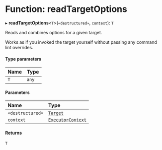 # Function: readTargetOptions

▸ **readTargetOptions**\<`T`\>(`«destructured»`, `context`): `T`

Reads and combines options for a given target.

Works as if you invoked the target yourself without passing any command lint overrides.

#### Type parameters

| Name | Type  |
| :--- | :---- |
| `T`  | `any` |

#### Parameters

| Name             | Type                                                        |
| :--------------- | :---------------------------------------------------------- |
| `«destructured»` | [`Target`](../../devkit/documents/Target)                   |
| `context`        | [`ExecutorContext`](../../devkit/documents/ExecutorContext) |

#### Returns

`T`
